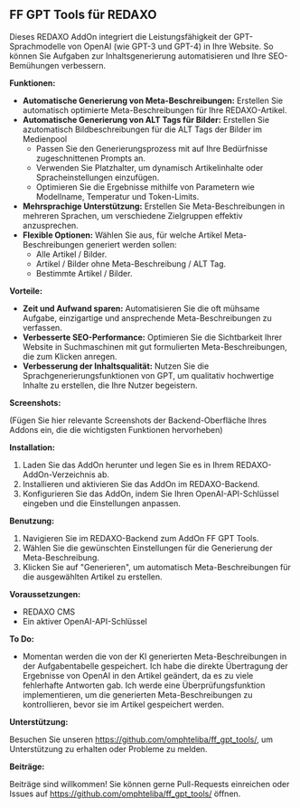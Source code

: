 ## FF GPT Tools für REDAXO

Dieses REDAXO AddOn integriert die Leistungsfähigkeit der GPT-Sprachmodelle von OpenAI (wie GPT-3 und GPT-4) in Ihre Website. So können Sie Aufgaben zur Inhaltsgenerierung automatisieren und Ihre SEO-Bemühungen verbessern.

**Funktionen:**

- **Automatische Generierung von Meta-Beschreibungen:** Erstellen Sie automatisch optimierte Meta-Beschreibungen für Ihre REDAXO-Artikel.
- **Automatische Generierung von ALT Tags für Bilder:** Erstellen Sie azutomatisch Bildbeschreibungen für die ALT Tags der Bilder im Medienpool
    - Passen Sie den Generierungsprozess mit auf Ihre Bedürfnisse zugeschnittenen Prompts an.
    - Verwenden Sie Platzhalter, um dynamisch Artikelinhalte oder Spracheinstellungen einzufügen.
    - Optimieren Sie die Ergebnisse mithilfe von Parametern wie Modellname, Temperatur und Token-Limits.
- **Mehrsprachige Unterstützung:** Erstellen Sie Meta-Beschreibungen in mehreren Sprachen, um verschiedene Zielgruppen effektiv anzusprechen.
- **Flexible Optionen:** Wählen Sie aus, für welche Artikel Meta-Beschreibungen generiert werden sollen:
    - Alle Artikel / Bilder.
    - Artikel / Bilder ohne Meta-Beschreibung / ALT Tag.
    - Bestimmte Artikel / Bilder.

**Vorteile:**

- **Zeit und Aufwand sparen:** Automatisieren Sie die oft mühsame Aufgabe, einzigartige und ansprechende Meta-Beschreibungen zu verfassen.
- **Verbesserte SEO-Performance:** Optimieren Sie die Sichtbarkeit Ihrer Website in Suchmaschinen mit gut formulierten Meta-Beschreibungen, die zum Klicken anregen.
- **Verbesserung der Inhaltsqualität:** Nutzen Sie die Sprachgenerierungsfunktionen von GPT, um qualitativ hochwertige Inhalte zu erstellen, die Ihre Nutzer begeistern.

**Screenshots:**

(Fügen Sie hier relevante Screenshots der Backend-Oberfläche Ihres Addons ein, die die wichtigsten Funktionen hervorheben)

**Installation:**

1. Laden Sie das AddOn herunter und legen Sie es in Ihrem REDAXO-AddOn-Verzeichnis ab.
2. Installieren und aktivieren Sie das AddOn im REDAXO-Backend.
3. Konfigurieren Sie das AddOn, indem Sie Ihren OpenAI-API-Schlüssel eingeben und die Einstellungen anpassen.

**Benutzung:**

1. Navigieren Sie im REDAXO-Backend zum AddOn FF GPT Tools.
2. Wählen Sie die gewünschten Einstellungen für die Generierung der Meta-Beschreibung.
3. Klicken Sie auf "Generieren", um automatisch Meta-Beschreibungen für die ausgewählten Artikel zu erstellen.

**Voraussetzungen:**

- REDAXO CMS
- Ein aktiver OpenAI-API-Schlüssel

**To Do:**
- Momentan werden die von der KI generierten Meta-Beschreibungen in der Aufgabentabelle gespeichert. Ich habe die direkte Übertragung der Ergebnisse von OpenAI in den Artikel geändert, da es zu viele fehlerhafte Antworten gab. Ich werde eine Überprüfungsfunktion implementieren, um die generierten Meta-Beschreibungen zu kontrollieren, bevor sie im Artikel gespeichert werden.

**Unterstützung:**

Besuchen Sie unseren https://github.com/omphteliba/ff_gpt_tools/, um Unterstützung zu erhalten oder Probleme zu melden.

**Beiträge:**

Beiträge sind willkommen! Sie können gerne Pull-Requests einreichen oder Issues auf https://github.com/omphteliba/ff_gpt_tools/ öffnen.


